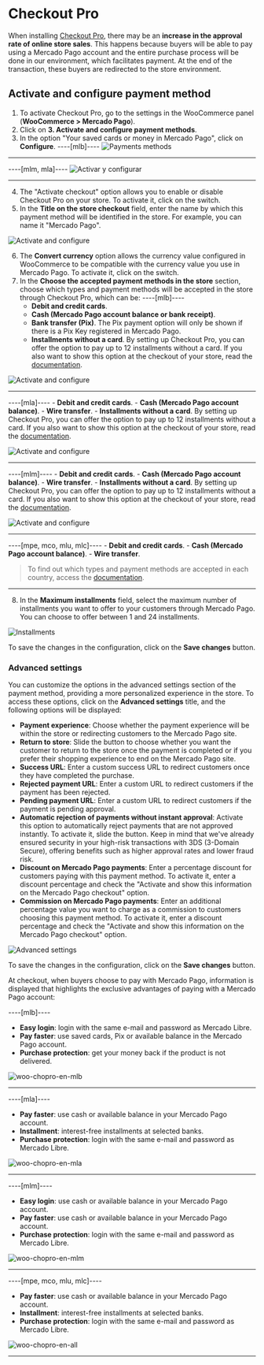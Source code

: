 # Checkout Pro

When installing [Checkout Pro](/developers/en/docs/checkout-pro/landing), there may be an **increase in the approval rate of online store sales**. This happens because buyers will be able to pay using a Mercado Pago account and the entire purchase process will be done in our environment, which facilitates payment. At the end of the transaction, these buyers are redirected to the store environment.

## Activate and configure payment method

1. To activate Checkout Pro, go to the settings in the WooCommerce panel (**WooCommerce > Mercado Pago**).
2. Click on **3. Activate and configure payment methods**.
3. In the option "Your saved cards or money in Mercado Pago", click on **Configure**.
----[mlb]----
![Payments methods](/images/woocomerce/active-and-configure-pt-br.png)

------------
----[mlm, mla]----
![Activar y configurar](/images/woocomerce/cho-pro-active-configure-es.png)

------------
4. The "Activate checkout" option allows you to enable or disable Checkout Pro on your store. To activate it, click on the switch.
5. In the **Title on the store checkout** field, enter the name by which this payment method will be identified in the store. For example, you can name it "Mercado Pago".

![Activate and configure](/images/woocomerce/cho-pro-activate-title-es.png)

6. The **Convert currency** option allows the currency value configured in WooCommerce to be compatible with the currency value you use in Mercado Pago. To activate it, click on the switch.
7. In the **Choose the accepted payment methods in the store** section, choose which types and payment methods will be accepted in the store through Checkout Pro, which can be:
----[mlb]----
    - **Debit and credit cards**.
    - **Cash (Mercado Pago account balance or bank receipt)**.
    - **Bank transfer (Pix)**. The Pix payment option will only be shown if there is a Pix Key registered in Mercado Pago.
    - **Installments without a card**. By setting up Checkout Pro, you can offer the option to pay up to 12 installments without a card. If you also want to show this option at the checkout of your store, read the [documentation](/developers/en/docs/woocommerce/payments-configuration/mercado-credito).

![Activate and configure](/images/woocomerce/cho-pro-convert-payments-methods-pt.png)

------------
----[mla]----
    - **Debit and credit cards**.
    - **Cash (Mercado Pago account balance)**.
    - **Wire transfer**.
    - **Installments without a card**. By setting up Checkout Pro, you can offer the option to pay up to 12 installments without a card. If you also want to show this option at the checkout of your store, read the [documentation](/developers/en/docs/woocommerce/payments-configuration/mercado-credito).

![Activate and configure](/images/woocomerce/cho-pro-payments-methods-es-ar.png)

------------
----[mlm]----
    - **Debit and credit cards**.
    - **Cash (Mercado Pago account balance)**.
    - **Wire transfer**.
    - **Installments without a card**. By setting up Checkout Pro, you can offer the option to pay up to 12 installments without a card. If you also want to show this option at the checkout of your store, read the [documentation](/developers/en/docs/woocommerce/payments-configuration/mercado-credito).

![Activate and configure](/images/woocomerce/cho-pro-payments-methods-es-mx.png)
    
------------
----[mpe, mco, mlu, mlc]----
    - **Debit and credit cards**.
    - **Cash (Mercado Pago account balance)**.
    - **Wire transfer**.

> To find out which types and payment methods are accepted in each country, access the [documentation](/developers/en/docs/sales-processing/payment-methods).

------------
8. In the **Maximum installments** field, select the maximum number of installments you want to offer to your customers through Mercado Pago. You can choose to offer between 1 and 24 installments.

![Installments](/images/woocomerce/cho-pro-installment-es.png)

To save the changes in the configuration, click on the **Save changes** button.

### Advanced settings

You can customize the options in the advanced settings section of the payment method, providing a more personalized experience in the store. To access these options, click on the **Advanced settings** title, and the following options will be displayed:

- **Payment experience**: Choose whether the payment experience will be within the store or redirecting customers to the Mercado Pago site.
- **Return to store**: Slide the button to choose whether you want the customer to return to the store once the payment is completed or if you prefer their shopping experience to end on the Mercado Pago site.
- **Success URL**: Enter a custom success URL to redirect customers once they have completed the purchase.
- **Rejected payment URL**: Enter a custom URL to redirect customers if the payment has been rejected.
- **Pending payment URL**: Enter a custom URL to redirect customers if the payment is pending approval.
- **Automatic rejection of payments without instant approval**: Activate this option to automatically reject payments that are not approved instantly. To activate it, slide the button. Keep in mind that we've already ensured security in your high-risk transactions with 3DS (3-Domain Secure), offering benefits such as higher approval rates and lower fraud risk.
- **Discount on Mercado Pago payments**: Enter a percentage discount for customers paying with this payment method. To activate it, enter a discount percentage and check the "Activate and show this information on the Mercado Pago checkout" option.
- **Commission on Mercado Pago payments**: Enter an additional percentage value you want to charge as a commission to customers choosing this payment method. To activate it, enter a discount percentage and check the "Activate and show this information on the Mercado Pago checkout" option.

![Advanced settings](/images/woocomerce/cho-pro-advanced-settings-es.gif)

To save the changes in the configuration, click on the **Save changes** button.

At checkout, when buyers choose to pay with Mercado Pago, information is displayed that highlights the exclusive advantages of paying with a Mercado Pago account:

----[mlb]----
* **Easy login**: login with the same e-mail and password as Mercado Libre.
* **Pay faster**: use saved cards, Pix or available balance in the Mercado Pago account.
* **Purchase protection**: get your money back if the product is not delivered.

![woo-chopro-en-mlb](/images/woocomerce/mlb-preview.png)

------------

----[mla]----
* **Pay faster**: use cash or available balance in your Mercado Pago account.
* **Installment**: interest-free installments at selected banks.
* **Purchase protection**: login with the same e-mail and password as Mercado Libre.

![woo-chopro-en-mla](/images/woocomerce/mla-preview.png)

------------

----[mlm]----
* **Easy login**: use cash or available balance in your Mercado Pago account.
* **Pay faster**: use cash or available balance in your Mercado Pago account.
* **Purchase protection**: login with the same e-mail and password as Mercado Libre.

![woo-chopro-en-mlm](/images/woocomerce/mlm-preview.png)

------------
----[mpe, mco, mlu, mlc]----
* **Pay faster**: use cash or available balance in your Mercado Pago account.
* **Installment**: interest-free installments at selected banks.
* **Purchase protection**: login with the same e-mail and password as Mercado Libre.

![woo-chopro-en-all](/images/woocomerce/all-preview.png)

------------